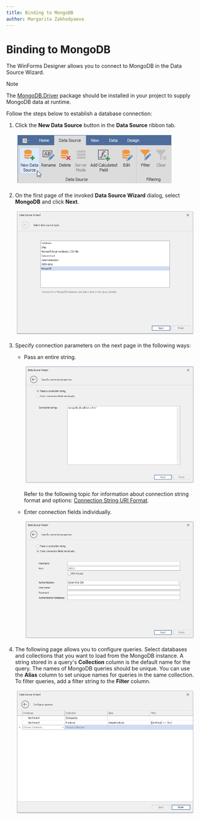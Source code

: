 ```yaml
---
title: Binding to MongoDB
author: Margarita Zakhodyaeva
---
```

# Binding to MongoDB

The WinForms Designer allows you to connect to MongoDB in the Data Source Wizard. 

> [!NOTE]
> The [MongoDB.Driver](https://www.nuget.org/packages/MongoDB.Driver) package should be installed in your project to supply MongoDB data at runtime.

Follow the steps below to establish a database connection:

1. Click the **New Data Source** button in the **Data Source** ribbon tab.
	
    ![new-data-source](../../../images/new-data-source.png)
2. On the first page of the invoked **Data Source Wizard** dialog, select **MongoDB** and click **Next**.

	![Data Source Wizard DataBase MongoDB](../../../images/win-data-source-wizard-database-mongodb.png)
    
3. Specify connection parameters on the next page in the following ways: 

    - Pass an entire string. 

        ![MongoDB Connection String](../../../images/win-data-source-wizard-mongo-specify-connection-parameters.png)

        Refer to the following topic for information about connection string format and options: [Connection String URI Format](https://docs.mongodb.com/manual/reference/connection-string/).

    - Enter connection fields individually.

        ![MongoDB Individual Connection Fields](../../../images/win-data-source-wizard-database-mongodb-individual.png)

   

4. The following page allows you to configure queries. Select databases and collections that you want to load from the MongoDB instance. A string stored in a query's **Collection** column is the default name for the query. The names of MongoDB queries should be unique. You can use the **Alias** column to set unique names for queries in the same collection. To filter queries, add a filter string to the **Filter** column.

    ![Data Source Wizard MongoDB specify quueries](../../../images/win-data-source-wizard-mongodb-specify-queries.png) 
